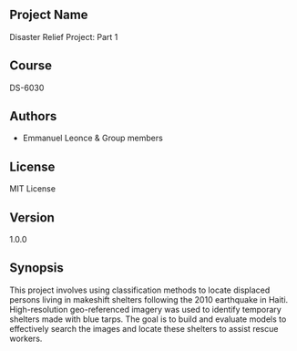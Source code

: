 ## Project Name
Disaster Relief Project: Part 1

## Course
DS-6030

## Authors
- Emmanuel Leonce & Group members

## License
MIT License

## Version
1.0.0

## Synopsis
This project involves using classification methods to locate displaced persons living in makeshift shelters following the 2010 earthquake in Haiti. High-resolution geo-referenced imagery was used to identify temporary shelters made with blue tarps. The goal is to build and evaluate models to effectively search the images and locate these shelters to assist rescue workers.
